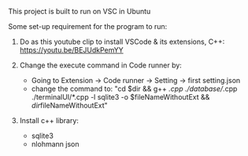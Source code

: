 This project is built to run on VSC in Ubuntu

Some set-up requirement for the program to run:
1. Do as this youtube clip to install VSCode & its extensions, C++: https://youtu.be/BEJUdkPemYY
2. Change the execute command in Code runner by:
    - Going to Extension -> Code runner -> Setting -> first setting.json
    - change the command to: "cd $dir && g++ *.cpp ./database/*.cpp ./terminalUI/*.cpp -l sqlite3 -o $fileNameWithoutExt && $dir$fileNameWithoutExt" 

3. Install c++ library:
    - sqlite3
    - nlohmann json
